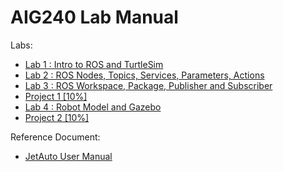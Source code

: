 # AIG240 Lab Manual

Labs:

- [Lab 1 : Intro to ROS and TurtleSim](lab1.md)
- [Lab 2 : ROS Nodes, Topics, Services, Parameters, Actions](lab2.md)
- [Lab 3 : ROS Workspace, Package, Publisher and Subscriber](lab3.md)
- [Project 1 [10%]](project1.md)
- [Lab 4 : Robot Model and Gazebo](lab4.md)
- [Project 2 [10%]](project2.md)
<!--
- [Lab 5 : Robotic Arm and SLAM](lab5.md)-->

Reference Document:

- [JetAuto User Manual](JetAuto-User-Manual.pdf)